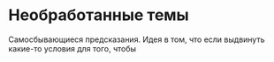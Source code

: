 # Необработанные темы
Самосбывающиеся предсказания. Идея в том, что если выдвинуть какие-то условия для того, чтобы 